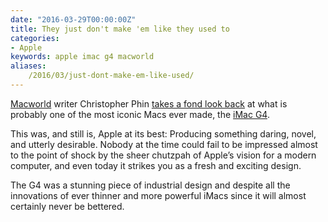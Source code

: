 ```yaml
---
date: "2016-03-29T00:00:00Z"
title: They just don't make 'em like they used to
categories:
- Apple
keywords: apple imac g4 macworld
aliases:
    /2016/03/just-dont-make-em-like-used/
---
```

[Macworld](https://www.macworld.com) writer Christopher Phin [takes a fond look back](http://www.macworld.com/article/3048727/macs/the-imac-g4-apple-at-its-best.html) at what is probably one of the most iconic Macs ever made, the 
[iMac G4](https://en.wikipedia.org/wiki/IMac_G4). 

This was, and still is, Apple at its best: Producing something daring, novel, and utterly desirable. Nobody at the time could fail to be impressed almost to the point of shock by the sheer chutzpah of Apple’s vision for a modern computer, and even today it strikes you as a fresh and exciting design.

The G4 was a stunning piece of industrial design and despite all the innovations of ever thinner and more powerful iMacs since it will almost certainly never be bettered.
